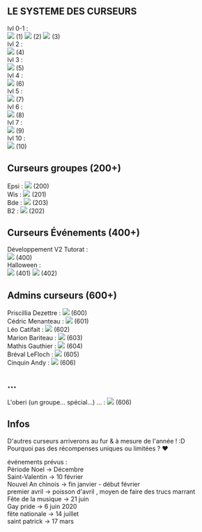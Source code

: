 ## LE SYSTEME DES CURSEURS
lvl 0-1 :   
<img src="https://scratchoverflow.fr/ressources/img/cursors/cursorLogoElephant.png"> (1)
<img src="https://scratchoverflow.fr/ressources/img/cursors/cursorScratch.png"> (2)
<img src="https://scratchoverflow.fr/ressources/img/cursors/cursorScratchBlue.png"> (3)  
lvl 2 :  
<img src="https://scratchoverflow.fr/ressources/img/cursors/cursorPoussin.png"> (4)  
lvl 3 :  
<img src="https://scratchoverflow.fr/ressources/img/cursors/cursorCerf.png"> (5)  
lvl 4 :  
<img src="https://scratchoverflow.fr/ressources/img/cursors/cursorPiaf.png"> (6)  
lvl 5 :  
<img src="https://scratchoverflow.fr/ressources/img/cursors/cursorPoulet.png"> (7)  
lvl 6 :  
<img src="https://scratchoverflow.fr/ressources/img/cursors/cursorBee.png"> (8)  
lvl 7 :  
<img src="https://scratchoverflow.fr/ressources/img/cursors/cursorVache.png"> (9)  
lvl 10 :  
<img src="https://scratchoverflow.fr/ressources/img/cursors/cursorElephant.png"> (10)  

## Curseurs groupes (200+)
Epsi : <img src="https://scratchoverflow.fr/ressources/img/cursors/cursorEpsi.png"> (200)  
Wis : <img src="https://scratchoverflow.fr/ressources/img/cursors/cursorWis.png"> (201)  
Bde : <img src="https://scratchoverflow.fr/ressources/img/cursors/cursorBde.png"> (203)  
B2 : <img src="https://scratchoverflow.fr/ressources/img/cursors/cursorPumbaa.png"> (202)   

## Curseurs Événements (400+)
Développement V2 Tutorat :  
<img src="https://scratchoverflow.fr/ressources/img/cursors/cursorScratchRainbow.png"> (400)  
Halloween :   
<img src="https://scratchoverflow.fr/ressources/img/cursors/cursorSpider.png"> (401)
<img src="https://scratchoverflow.fr/ressources/img/cursors/cursorHalloween.png"> (402)  

## Admins curseurs (600+)
Priscillia Dezettre : <img src="https://scratchoverflow.fr/ressources/img/cursors/cursorPriscillia.png"> (600)  
Cédric Menanteau : <img src="https://scratchoverflow.fr/ressources/img/cursors/cursorCedric.png"> (601)   
Léo Catifait : <img src="https://scratchoverflow.fr/ressources/img/cursors/cursorLelito.png"> (602)   
Marion Bariteau : <img src="https://scratchoverflow.fr/ressources/img/cursors/cursorMayon.png"> (603)   
Mathis Gauthier : <img src="https://scratchoverflow.fr/ressources/img/cursors/cursorMathis.png"> (604)   
Bréval LeFloch : <img src="https://scratchoverflow.fr/ressources/img/cursors/cursorScratchHuberflow.png"> (605)   
Cinquin Andy : <img src="https://scratchoverflow.fr/ressources/img/cursors/cursorAndy.png"> (606)   

## ...
L'oberi (un groupe... spécial...) ... : <img src="https://scratchoverflow.fr/ressources/img/cursors/cursorOberi.png"> (606)   

## Infos 
D'autres curseurs arriverons au fur & à mesure de l'année ! :D  
Pourquoi pas des récompenses uniques ou limitées ? ♥
  
événements prévus :  
Période Noel -> Décembre  
Saint-Valentin -> 10 février  
Nouvel An chinois -> fin janvier - début février  
premier avril -> poisson d'avril , moyen de faire des trucs marrant  
Fête de la musique -> 21 juin  
Gay pride -> 6 juin 2020  
fête nationale -> 14 juillet  
saint patrick -> 17 mars  
